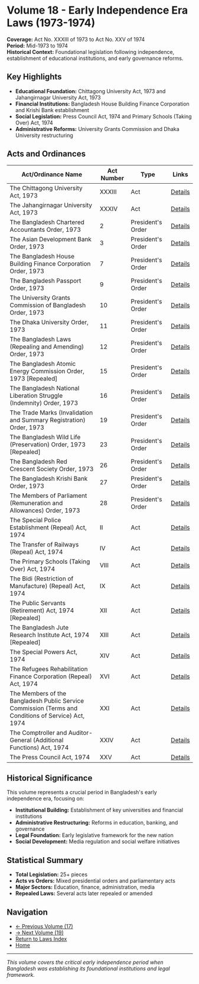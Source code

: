 # Volume 18 - Early Independence Era Laws (1973-1974)

**Coverage:** Act No. XXXIII of 1973 to Act No. XXV of 1974  
**Period:** Mid-1973 to 1974  
**Historical Context:** Foundational legislation following independence, establishment of educational institutions, and early governance reforms.

## Key Highlights

- **Educational Foundation:** Chittagong University Act, 1973 and Jahangirnagar University Act, 1973
- **Financial Institutions:** Bangladesh House Building Finance Corporation and Krishi Bank establishment
- **Social Legislation:** Press Council Act, 1974 and Primary Schools (Taking Over) Act, 1974
- **Administrative Reforms:** University Grants Commission and Dhaka University restructuring

## Acts and Ordinances

| Act/Ordinance Name | Act Number | Type | Links |
|-------------------|------------|------|--------|
| The Chittagong University Act, 1973 | XXXIII | Act | [Details](act-details-1773.md) |
| The Jahangirnagar University Act, 1973 | XXXIV | Act | [Details](act-details-1774.md) |
| The Bangladesh Chartered Accountants Order, 1973 | 2 | President's Order | [Details](ord-details-1702.md) |
| The Asian Development Bank Order, 1973 | 3 | President's Order | [Details](ord-details-1703.md) |
| The Bangladesh House Building Finance Corporation Order, 1973 | 7 | President's Order | [Details](ord-details-1707.md) |
| The Bangladesh Passport Order, 1973 | 9 | President's Order | [Details](ord-details-1709.md) |
| The University Grants Commission of Bangladesh Order, 1973 | 10 | President's Order | [Details](ord-details-1710.md) |
| The Dhaka University Order, 1973 | 11 | President's Order | [Details](ord-details-1711.md) |
| The Bangladesh Laws (Repealing and Amending) Order, 1973 | 12 | President's Order | [Details](ord-details-1712.md) |
| The Bangladesh Atomic Energy Commission Order, 1973 [Repealed] | 15 | President's Order | [Details](ord-details-1715.md) |
| The Bangladesh National Liberation Struggle (Indemnity) Order, 1973 | 16 | President's Order | [Details](ord-details-1716.md) |
| The Trade Marks (Invalidation and Summary Registration) Order, 1973 | 19 | President's Order | [Details](ord-details-1719.md) |
| The Bangladesh Wild Life (Preservation) Order, 1973 [Repealed] | 23 | President's Order | [Details](ord-details-1723.md) |
| The Bangladesh Red Crescent Society Order, 1973 | 26 | President's Order | [Details](ord-details-1726.md) |
| The Bangladesh Krishi Bank Order, 1973 | 27 | President's Order | [Details](ord-details-1727.md) |
| The Members of Parliament (Remuneration and Allowances) Order, 1973 | 28 | President's Order | [Details](ord-details-1728.md) |
| The Special Police Establishment (Repeal) Act, 1974 | II | Act | [Details](act-details-1802.md) |
| The Transfer of Railways (Repeal) Act, 1974 | IV | Act | [Details](act-details-1804.md) |
| The Primary Schools (Taking Over) Act, 1974 | VIII | Act | [Details](act-details-1808.md) |
| The Bidi (Restriction of Manufacture) (Repeal) Act, 1974 | IX | Act | [Details](act-details-1809.md) |
| The Public Servants (Retirement) Act, 1974 [Repealed] | XII | Act | [Details](act-details-1812.md) |
| The Bangladesh Jute Research Institute Act, 1974 [Repealed] | XIII | Act | [Details](act-details-1813.md) |
| The Special Powers Act, 1974 | XIV | Act | [Details](act-details-1814.md) |
| The Refugees Rehabilitation Finance Corporation (Repeal) Act, 1974 | XVI | Act | [Details](act-details-1816.md) |
| The Members of the Bangladesh Public Service Commission (Terms and Conditions of Service) Act, 1974 | XXI | Act | [Details](act-details-1821.md) |
| The Comptroller and Auditor-General (Additional Functions) Act, 1974 | XXIV | Act | [Details](act-details-1824.md) |
| The Press Council Act, 1974 | XXV | Act | [Details](act-details-1825.md) |

## Historical Significance

This volume represents a crucial period in Bangladesh's early independence era, focusing on:

- **Institutional Building:** Establishment of key universities and financial institutions
- **Administrative Restructuring:** Reforms in education, banking, and governance
- **Legal Foundation:** Early legislative framework for the new nation
- **Social Development:** Media regulation and social welfare initiatives

## Statistical Summary

- **Total Legislation:** 25+ pieces
- **Acts vs Orders:** Mixed presidential orders and parliamentary acts
- **Major Sectors:** Education, finance, administration, media
- **Repealed Laws:** Several acts later repealed or amended

## Navigation

- [← Previous Volume (17)](../volume-17/)
- [→ Next Volume (19)](../volume-19/)
- [Return to Laws Index](../)
- [Home](../../)

---

*This volume covers the critical early independence period when Bangladesh was establishing its foundational institutions and legal framework.*
